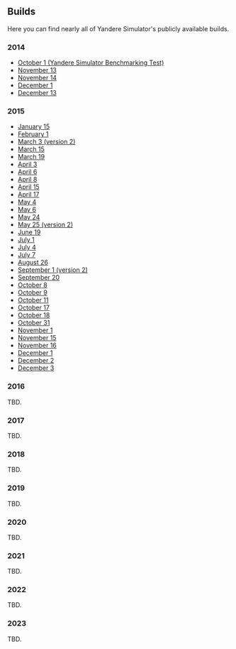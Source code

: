 ## Builds
Here you can find nearly all of Yandere Simulator's publicly available builds.

### 2014
- [October 1 (Yandere Simulator Benchmarking Test)](https://github.com/Yanchive/Yanchive/releases/download/Yanchive/Yandere.Simulator.Benchmarking.Test.1st.Oct.2014.zip)
- [November 13](https://github.com/Yanchive/Yanchive/releases/download/Yanchive/ys_2014_11_13.zip)
- [November 14](https://github.com/Yanchive/Yanchive/releases/download/Yanchive/ys_2014_11_14.zip)
- [December 1](https://github.com/Yanchive/Yanchive/releases/download/Yanchive/ys_2014_12_01.zip)
- [December 13](https://github.com/Yanchive/Yanchive/releases/download/Yanchive/ys_2014_12_13.zip)

### 2015
- [January 15](https://github.com/Yanchive/Yanchive/releases/download/Yanchive/ys_2015_01_15.zip)
- [February 1](https://github.com/Yanchive/Yanchive/releases/download/Yanchive/ys_2015_02_01.zip)
- [March 3 (version 2)](https://github.com/Yanchive/Yanchive/releases/download/Yanchive/ys_2015_02_15.zip)
- [March 15](https://github.com/Yanchive/Yanchive/releases/download/Yanchive/ys_2015_03_15.zip)
- [March 19](https://github.com/Yanchive/Yanchive/releases/download/Yanchive/ys_2015_03_19.zip)
- [April 3](https://github.com/Yanchive/Yanchive/releases/download/Yanchive/ys_2015_04_03.zip)
- [April 6](https://github.com/Yanchive/Yanchive/releases/download/Yanchive/ys_2015_04_06.zip)
- [April 8](https://github.com/Yanchive/Yanchive/releases/download/Yanchive/ys_2015_04_08.rar)
- [April 15](https://github.com/Yanchive/Yanchive/releases/download/Yanchive/ys_2015_04_15.zip)
- [April 17](https://github.com/Yanchive/Yanchive/releases/download/Yanchive/ys_2015_04_17.zip)
- [May 4](https://github.com/Yanchive/Yanchive/releases/download/Yanchive/ys_2015_05_04.rar)
- [May 6](https://github.com/Yanchive/Yanchive/releases/download/Yanchive/ys_2015_05_06.zip)
- [May 24](https://github.com/Yanchive/Yanchive/releases/download/Yanchive/ys_2015_05_24.zip)
- [May 25 (version 2)](https://github.com/Yanchive/Yanchive/releases/download/Yanchive/ys_2015_05_25v2.zip)
- [June 19](https://github.com/Yanchive/Yanchive/releases/download/Yanchive/ys_2015_06_19.zip)
- [July 1](https://github.com/Yanchive/Yanchive/releases/download/Yanchive/ys_2015_07_01.rar)
- [July 4](https://github.com/Yanchive/Yanchive/releases/download/Yanchive/ys_2015_07_04.zip)
- [July 7](https://github.com/Yanchive/Yanchive/releases/download/Yanchive/ys_2015_07_07.zip)
- [August 26](https://github.com/Yanchive/Yanchive/releases/download/Yanchive/ys_2015_08_26.zip)
- [September 1 (version 2)](https://github.com/Yanchive/Yanchive/releases/download/Yanchive/ys_2015_09_01v2.zip)
- [September 20](https://github.com/Yanchive/Yanchive/releases/download/Yanchive/ys_2015_09_20.zip)
- [October 8](https://github.com/Yanchive/Yanchive/releases/download/Yanchive/ys_2015_10_08.zip)
- [October 9](https://github.com/Yanchive/Yanchive/releases/download/Yanchive/ys_2015_10_09.zip)
- [October 11](https://github.com/Yanchive/Yanchive/releases/download/Yanchive/ys_2015_10_11.zip)
- [October 17](https://github.com/Yanchive/Yanchive/releases/download/Yanchive/ys_2015_10_17.zip)
- [October 18](https://github.com/Yanchive/Yanchive/releases/download/Yanchive/ys_2015_10_18.zip)
- [October 31](https://github.com/Yanchive/Yanchive/releases/download/Yanchive/ys_2015_10_31.zip)
- [November 1](https://github.com/Yanchive/Yanchive/releases/download/Yanchive/ys_2015_11_01.zip)
- [November 15](https://github.com/Yanchive/Yanchive/releases/download/Yanchive/ys_2015_11_15.zip)
- [November 16](https://github.com/Yanchive/Yanchive/releases/download/Yanchive/ys_2015_11_16.zip)
- [December 1](https://github.com/Yanchive/Yanchive/releases/download/Yanchive/ys_2015_12_01.zip)
- [December 2](https://github.com/Yanchive/Yanchive/releases/download/Yanchive/ys_2015_12_02.zip)
- [December 3](https://github.com/Yanchive/Yanchive/releases/download/Yanchive/ys_2015_12_03.zip)

### 2016
TBD.


### 2017
TBD.


### 2018
TBD.


### 2019
TBD.


### 2020
TBD.


### 2021
TBD.


### 2022
TBD.


### 2023
TBD.

